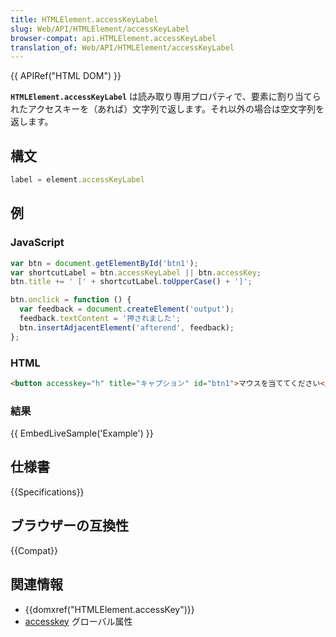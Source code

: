 ```yaml
---
title: HTMLElement.accessKeyLabel
slug: Web/API/HTMLElement/accessKeyLabel
browser-compat: api.HTMLElement.accessKeyLabel
translation_of: Web/API/HTMLElement/accessKeyLabel
---
```

{{ APIRef("HTML DOM") }}

**`HTMLElement.accessKeyLabel`** は読み取り専用プロパティで、要素に割り当てられたアクセスキーを（あれば）文字列で返します。それ以外の場合は空文字列を返します。

## 構文

```js
label = element.accessKeyLabel
```

## 例

### JavaScript

```js
var btn = document.getElementById('btn1');
var shortcutLabel = btn.accessKeyLabel || btn.accessKey;
btn.title += ' [' + shortcutLabel.toUpperCase() + ']';

btn.onclick = function () {
  var feedback = document.createElement('output');
  feedback.textContent = '押されました';
  btn.insertAdjacentElement('afterend', feedback);
};
```

### HTML

```html
<button accesskey="h" title="キャプション" id="btn1">マウスを当ててください</button>
```

### 結果

{{ EmbedLiveSample('Example') }}

## 仕様書

{{Specifications}}

## ブラウザーの互換性

{{Compat}}

## 関連情報

- {{domxref("HTMLElement.accessKey")}}
- [accesskey](/ja/docs/Web/HTML/Global_attributes/accesskey) グローバル属性